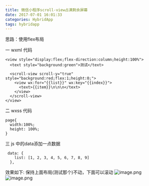 ```yaml
---
title: 微信小程序scroll-view占满剩余屏幕
date: 2017-07-01 16:01:33
categories: HybridApp
tags: hybridapp
---
```



思路：使用flex布局

一 wxml 代码
```
<view style="display:flex;flex-direction:column;height:100%">
  <text style="background:green">测试</text>

  <scroll-view scroll-y="true" style="background:red;flex:1;height:0;">
    <view wx:for="{{list}}" wx:key="{{index}}">
      <text>{{item}}\n\n\n</text>
    </view>
  </scroll-view>
</view>
```
二 wxss 代码
```
page{
  width:100%;
  height: 100%;
}
```

三 js 中的data添加一点数据
```
 data: {
    list: [1, 2, 3, 4, 5, 6, 7, 8, 9]
  },
```

效果如下:
保持上面布局(测试那个)不动，下面可以滚动
![image.png](https://upload-images.jianshu.io/upload_images/2803682-1cdbac9b73e72653.png?imageMogr2/auto-orient/strip%7CimageView2/2/w/1240)
![image.png](https://upload-images.jianshu.io/upload_images/2803682-6b747574be4b4a31.png?imageMogr2/auto-orient/strip%7CimageView2/2/w/1240)



